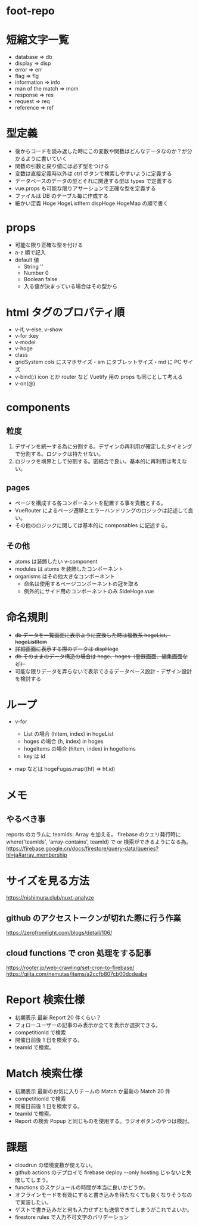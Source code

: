 # foot-repo

# 短縮文字一覧

- database => db
- display => disp
- error => err
- flag => flg
- information => info
- man of the match => mom
- response => res
- request => req
- reference => ref

# 型定義

- 後からコードを読み返した時にこの変数や関数はどんなデータなのか？が分かるように書いていく
- 関数の引数と戻り値には必ず型をつける
- 変数は直接定義時以外は ctrl ボタンで検索しやすいように定義する
- データベースのデータの型とそれに関連する型は types で定義する
- vue.props も可能な限りアサーションで正確な型を定義する
- ファイルは DB のテーブル毎に作成する
- 細かい定義 Hoge HogeListItem dispHoge HogeMap の順で書く

# props

- 可能な限り正確な型を付ける
- a-z 順で記入
- default 値
  - String ''
  - Number 0
  - Boolean false
  - 入る値が決まっている場合はその型から

# html タグのプロパティ順

- v-if, v-else, v-show
- v-for :key
- v-model
- v-hoge
- class
- gridSystem cols にスマホサイズ・sm にタブレットサイズ・md に PC サイズ
- v-bind(:) icon とか router など Vuetify 用の props も同じとして考える
- v-on(@)

# components

## 粒度

1. デザインを統一する為に分割する。デザインの再利用が確定したタイミングで分割する。ロジックは持たせない。
2. ロジックを境界として分割する。密結合で良い。基本的に再利用は考えない。

## pages

- ページを構成する各コンポーネントを配置する事を責務とする。
- VueRouter によるページ遷移とエラーハンドリングのロジックは記述して良い。
- その他のロジックに関しては基本的に composables に記述する。

## その他

- atoms は装飾したい v-component
- modules は atoms を装飾したコンポーネント
- organisms はその他大きなコンポーネント
  - 命名は使用するページコンポーネントの冠を取る
  - 例外的にサイド用のコンポーネントのみ SideHoge.vue

# 命名規則

- ~~db データを一覧画面に表示ように変換した時は複数系 hogeList、hogeListItem~~
- ~~詳細画面に表示する際のデータは dispHoge~~
- ~~db そのままのデータ構造の場合は hoge、hoges（登録画面、編集画面など）~~
- 可能な限りデータを弄らないで表示できるデータベース設計・デザイン設計を検討する

# ループ

- v-for

  - List の場合 (hItem, index) in hogeList
  - hoges の場合 (h, index) in hoges
  - hogeItems の場合 (hItem, index) in hogeItems
  - key は id

- map などは hogeFugas.map((hf) => hf.id)

# メモ

## やるべき事

reports のカラムに teamIds: Array を加える。
firebase のクエリ発行時に
where('teamIds', 'array-contains', teamId)
で or 検索ができるようになる為。
https://firebase.google.cn/docs/firestore/query-data/queries?hl=ja#array_membership

# サイズを見る方法

https://nishimura.club/nuxt-analyze

## github のアクセストークンが切れた際に行う作業

https://zerofromlight.com/blogs/detail/106/

## cloud functions で cron 処理をする記事

https://rooter.jp/web-crawling/set-cron-to-firebase/
https://qiita.com/nemutas/items/a2ccfb807cb00dcdeabe

# Report 検索仕様

- 初期表示 最新 Report 20 件くらい？
- フォローユーザーの記事のみ表示か全てを表示か選択できる。
- competitionId で検索
- 開催日前後 1 日を検索する。
- teamId で検索。

# Match 検索仕様

- 初期表示 最新のお気に入りチームの Match か最新の Match 20 件
- competitionId で検索
- 開催日前後 1 日を検索する。
- teamId で検索。
- Report の検索 Popup と同じものを使用する。ラジオボタンのやつは検討。

# 課題

- cloudrun の環境変数が使えない。
- github actions のデプロイで firebase deploy --only hosting じゃないと失敗してしまう。
- functions のスケジュールの時間が本当に良いかどうか。
- オフラインモードを有効にすると書き込みを待たなくても良くなりそうなので実装したい。
- ゲストで書き込みだと何も入力せずとも送信できてしまうがこれでよいか。
- firestore rules で入力不可文字のバリデーション
